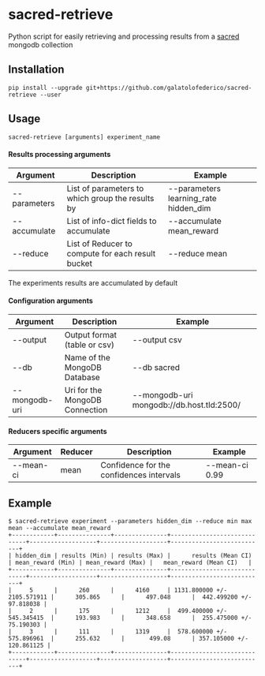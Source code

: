 # sacred-retrieve

Python script for easily retrieving and processing results from a [sacred](https://github.com/IDSIA/sacred) mongodb collection 

## Installation

```
pip install --upgrade git+https://github.com/galatolofederico/sacred-retrieve --user
```

## Usage

```
sacred-retrieve [arguments] experiment_name
```

#### Results processing arguments

Argument | Description  | Example 
---|---|---
 --parameters | List of parameters to which group the results by | --parameters learning_rate hidden_dim  
 --accumulate | List of info-dict fields to accumulate | --accumulate mean_reward 
 --reduce | List of Reducer to compute for each result bucket | --reduce mean 

The experiments results are accumulated by default  

#### Configuration arguments

Argument | Description  | Example 
---|---|---
--output | Output format (table or csv) | --output csv
--db | Name of the MongoDB Database | --db sacred
--mongodb-uri | Uri for the MongoDB Connection | --mongodb-uri mongodb://db.host.tld:2500/

#### Reducers specific arguments

Argument | Reducer | Description  | Example 
---|---|---|---
--mean-ci | mean | Confidence for the confidences intervals | --mean-ci 0.99 

## Example


```
$ sacred-retrieve experiment --parameters hidden_dim --reduce min max mean --accumulate mean_reward
+------------+---------------+---------------+-----------------------------+-------------------+-------------------+---------------------------+                                              
| hidden_dim | results (Min) | results (Max) |      results (Mean CI)      | mean_reward (Min) | mean_reward (Max) |   mean_reward (Mean CI)   |                                              
+------------+---------------+---------------+-----------------------------+-------------------+-------------------+---------------------------+                                              
|     5      |      260      |      4160     | 1131.800000 +/- 2105.571911 |      305.865      |      497.048      |  442.499200 +/- 97.818038 |                                              
|     2      |      175      |      1212     |  499.400000 +/- 545.345415  |      193.983      |      348.658      |  255.475000 +/- 75.190303 |                                              
|     3      |      111      |      1319     |  578.600000 +/- 575.896961  |      255.632      |       499.08      | 357.105000 +/- 120.861125 |                                              
+------------+---------------+---------------+-----------------------------+-------------------+-------------------+---------------------------+  
```